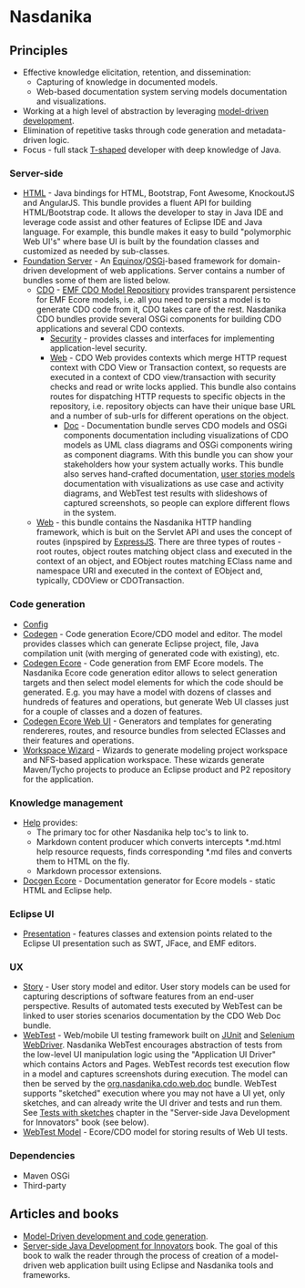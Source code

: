 # Nasdanika


## Principles

* Effective knowledge elicitation, retention, and dissemination:
    * Capturing of knowledge in documented models.
    * Web-based documentation system serving models documentation and visualizations. 
* Working at a high level of abstraction by leveraging [model-driven development](articles/mdd.html).
* Elimination of repetitive tasks through code generation and metadata-driven logic.
* Focus - full stack [T-shaped](https://en.wikipedia.org/wiki/T-shaped_skills) developer with deep knowledge of Java.

### Server-side

* [HTML](../html/index.html) - Java bindings for HTML, Bootstrap, Font Awesome, KnockoutJS and AngularJS. This bundle provides a fluent API for building HTML/Bootstrap code. It allows the developer to stay in Java IDE and leverage code assist and other features of Eclipse IDE and Java language. For example, this bundle makes it easy to build "polymorphic Web UI's" where base UI is built by the foundation classes and customized as needed by sub-classes.
* [Foundation Server](../server/org.nasdanika.repository/index.html) - An [Equinox](http://www.eclipse.org/equinox/)/[OSGi](https://www.osgi.org/developer/what-is-osgi/)-based framework for domain-driven development of web applications. Server contains a number of bundles some of them are listed below.
    * [CDO](../server/org.nasdanika.cdo/index.html) - [EMF CDO Model Repositiory](https://eclipse.org/cdo/documentation/) provides transparent persistence for EMF Ecore models, i.e. all you need to persist a model is to generate CDO code from it, CDO takes care of the rest. Nasdanika CDO bundles provide several OSGi components for building CDO applications and several CDO contexts.  
        * [Security](../server/org.nasdanika.cdo.security/index.html) - provides classes and interfaces for implementing application-level security.  
        * [Web](../server/org.nasdanika.cdo.web/index.html) - CDO Web provides contexts which merge HTTP request context with CDO View or Transaction context, so requests are executed in a context of CDO view/transaction with security checks and read or write locks applied. This bundle also contains routes for dispatching HTTP requests to specific objects in the repository, i.e. repository objects can have their unique base URL and a number of sub-urls for different operations on the object.
            * [Doc](../server/org.nasdanika.cdo.web.doc/index.html) - Documentation bundle serves CDO models and OSGi components documentation including visualizations of CDO models as UML class diagrams and OSGi components wiring as component diagrams. With this bundle you can show your stakeholders how your system actually works. This bundle also serves hand-crafted documentation, [user stories models](../server/org.nasdanika.story/index.html) documentation with visualizations as use case and activity diagrams, and WebTest test results with slideshows of captured screenshots, so people can explore different flows in the system.
    * [Web](../server/org.nasdanika.web/index.html) - this bundle contains the Nasdanika HTTP handling framework, which is buit on the Servlet API and uses the concept of routes (inpspired by [ExpressJS](https://expressjs.com/). There are three types of routes - root routes, object routes matching object class and executed in the context of an object, and EObject routes matching EClass name and namespace URI and executed in the context of EObject and, typically, CDOView or CDOTransaction. 

### Code generation

* [Config](../config/index.html)
* [Codegen](../codegen/index.html) - Code generation Ecore/CDO model and editor. The model provides classes which can generate Eclipse project, file, Java compilation unit (with merging of generated code with existing), etc.  
* [Codegen Ecore](../codegen-ecore/index.html) - Code generation from EMF Ecore models. The Nasdanika Ecore code generation editor allows to select generation targets and then select model elements for which the code should be generated. E.g. you may have a model with dozens of classes and hundreds of features and operations, but generate Web UI classes just for a couple of classes and a dozen of features. 
* [Codegen Ecore Web UI](../codegen-ecore-web-ui/index.html) - Generators and templates for generating rendereres, routes,  and resource bundles from selected EClasses and their features and operations.
* [Workspace Wizard](../workspace-wizard/index.html) - Wizards to generate modeling project workspace and NFS-based application workspace. These wizards generate Maven/Tycho projects to produce an Eclipse product and P2 repository for the application.

### Knowledge management

* [Help](../help/index.html) provides:
    * The primary toc for other Nasdanika help toc's to link to.
    * Markdown content producer which converts intercepts *.md.html help resource requests, finds corresponding *.md files and converts them to HTML on the fly.
    * Markdown processor extensions.
* [Docgen Ecore](../docgen-ecore/index.html) - Documentation generator for Ecore models - static HTML and Eclipse help.

### Eclipse UI

* [Presentation](../presentation/index.html) - features classes and extension points related to the Eclipse UI presentation such as SWT, JFace, and EMF editors.

### UX

* [Story](../story/index.html) - User story model and editor. User story models can be used for capturing descriptions of software features from an end-user perspective. Results of automated tests executed by WebTest can be linked to user stories scenarios documentation by the CDO Web Doc bundle. 
* [WebTest](../webtest/index.html) - Web/mobile UI testing framework built on [JUnit](http://junit.org/junit4/) and [Selenium WebDriver](http://www.seleniumhq.org/projects/webdriver/). Nasdanika WebTest encourages abstraction of tests from the low-level UI manipulation logic using the "Application UI Driver" which contains Actors and Pages. WebTest records test execution flow in a model and captures screenshots during execution. The model can then be served by the [org.nasdanika.cdo.web.doc](../server/org.nasdanika.cdo.web.doc/index.html) bundle. WebTest supports "sketched" execution where you may not have a UI yet, only sketches, and can already write the UI driver and tests and run them. See [Tests with sketches](https://server-side-java-development-for-innovators.books.nasdanika.org/chapter-2-automated-ui-tests/tests/sketches/) chapter in the "Server-side Java Development for Innovators" book (see below).
* [WebTest Model](../webtest-model/index.html) - Ecore/CDO model for storing results of Web UI tests.


### Dependencies

* Maven OSGi
* Third-party

## Articles and books

* [Model-Driven development and code generation](articles/mdd.html).
* [Server-side Java Development for Innovators](https://server-side-java-development-for-innovators.books.nasdanika.org/) book. The goal of this book to walk the reader through the process of creation of a model-driven web application built using Eclipse and Nasdanika tools and frameworks.

